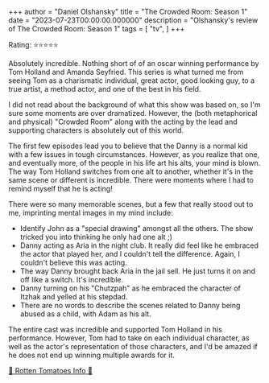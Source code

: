 +++
author = "Daniel Olshansky"
title = "The Crowded Room: Season 1"
date = "2023-07-23T00:00:00.000000"
description = "Olshansky's review of The Crowded Room: Season 1"
tags = [
    "tv",
]
+++

Rating: ⭐⭐⭐⭐⭐

Absolutely incredible. Nothing short of of an oscar winning performance by Tom Holland and Amanda Seyfried. This series is what turned me from seeing Tom as a charismatic individual, great actor, good looking guy, to a true artist, a method actor, and one of the best in his field.

I did not read about the background of what this show was based on, so I'm sure some moments are over dramatized. However, the (both metaphorical and physical) "Crowded Room" along with the acting by the lead and supporting characters is absolutely out of this world.

The first few episodes lead you to believe that the Danny is a normal kid with a few issues in tough circumstances. However, as you realize that one, and eventually more, of the people in his life art his alts, your mind is blown. The way Tom Holland switches from one alt to another, whether it's in the same scene or different is incredible. There were moments where I had to remind myself that he is acting!

There were so many memorable scenes, but a few that really stood out to me, imprinting mental images in my mind include:

- Identify John as a "special drawing" amongst all the others. The show tricked you into thinking he only had one alt ;)
- Danny acting as Aria in the night club. It really did feel like he embraced the actor that played her, and I couldn't tell the difference. Again, I couldn't believe this was acting.
- The way Danny brought back Aria in the jail sell. He just turns it on and off like a switch. It's incredible.
- Danny turning on his "Chutzpah" as he embraced the character of Itzhak and yelled at his stepdad.
- There are no words to describe the scenes related to Danny being abused as a child, with Adam as his alt.

The entire cast was incredible and supported Tom Holland in his performance. However, Tom had to take on each individual character, as well as the actor's representation of those characters, and I'd be amazed if he does not end up winning multiple awards for it.

[🍅 Rotten Tomatoes Info 🍅](https://www.rottentomatoes.com/tv/the_crowded_room)
